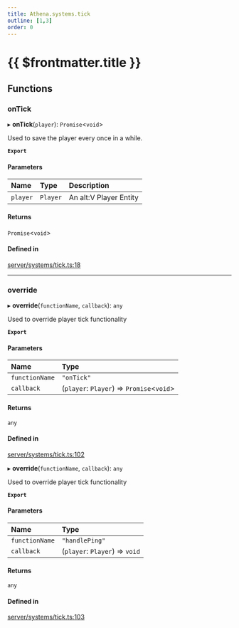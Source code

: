 ```yaml
---
title: Athena.systems.tick
outline: [1,3]
order: 0
---
```


# {{ $frontmatter.title }}


## Functions

### onTick

▸ **onTick**(`player`): `Promise`<`void`\>

Used to save the player every once in a while.

**`Export`**

#### Parameters

| Name | Type | Description |
| :------ | :------ | :------ |
| `player` | `Player` | An alt:V Player Entity |

#### Returns

`Promise`<`void`\>

#### Defined in

[server/systems/tick.ts:18](https://github.com/Stuyk/altv-athena/blob/9c488f0/src/core/server/systems/tick.ts#L18)

___

### override

▸ **override**(`functionName`, `callback`): `any`

Used to override player tick functionality

**`Export`**

#### Parameters

| Name | Type |
| :------ | :------ |
| `functionName` | ``"onTick"`` |
| `callback` | (`player`: `Player`) => `Promise`<`void`\> |

#### Returns

`any`

#### Defined in

[server/systems/tick.ts:102](https://github.com/Stuyk/altv-athena/blob/9c488f0/src/core/server/systems/tick.ts#L102)

▸ **override**(`functionName`, `callback`): `any`

Used to override player tick functionality

**`Export`**

#### Parameters

| Name | Type |
| :------ | :------ |
| `functionName` | ``"handlePing"`` |
| `callback` | (`player`: `Player`) => `void` |

#### Returns

`any`

#### Defined in

[server/systems/tick.ts:103](https://github.com/Stuyk/altv-athena/blob/9c488f0/src/core/server/systems/tick.ts#L103)
